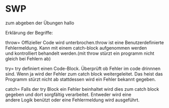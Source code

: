 # SWP
zum abgeben der Übungen
hallo

Erklärung der Begriffe:

throw= Offizieller Code wird unterbrochen.throw ist eine Benutzerdefinierte Fehlermeldung. Kann mit einem catch-block aufgenommen werden   
       und kontrolliert behandelt werden.(mit throw stürzt ein programm nicht gleich bei Fehlern ab)

try= try definiert einen Code-Block. Überprüft ob Fehler im code drinnnen sind. Wenn ja wird der Fehler zum catch block weitergeleitet.
     Das heist das Programm  stürzt nicht ab stattdessen wird ein Fehler bekannt gegeben.

catch= Falls der try Block ein Fehler beinhaltet wird dies zum catch block gegeben und dort sorgfältig verarbeitet. Entweder wird eine    
       andere Logik benützt oder eine Fehlermeldung wird ausgeführt.
